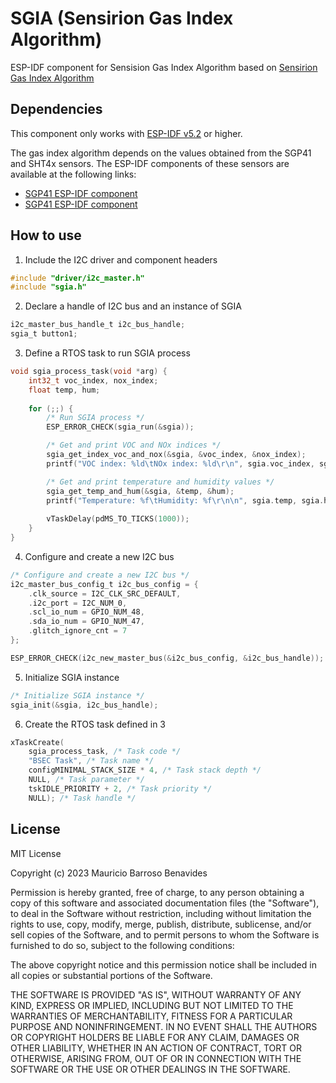# SGIA (Sensirion Gas Index Algorithm)
ESP-IDF component for Sensision Gas Index Algorithm based on [Sensirion Gas Index Algorithm](https://github.com/Sensirion/gas-index-algorithm)

## Dependencies
This component only works with [ESP-IDF v5.2](https://github.com/espressif/esp-idf/tree/release/v5.2) or higher.

The gas index algorithm depends on the values obtained from the SGP41 and SHT4x sensors. The ESP-IDF components of these sensors are available at the following links:

- [SGP41 ESP-IDF component](https://github.com/mauriciobarroso/sgp41)
- [SGP41 ESP-IDF component](https://github.com/mauriciobarroso/sht4x)

## How to use
1. Include the I2C driver and component headers
```c
#include "driver/i2c_master.h"
#include "sgia.h"
```
2. Declare a handle of I2C bus and an instance of SGIA
```c
i2c_master_bus_handle_t i2c_bus_handle; 
sgia_t button1;
```

3. Define a RTOS task to run SGIA process
```c
void sgia_process_task(void *arg) {
    int32_t voc_index, nox_index;
    float temp, hum;
    
    for (;;) {
        /* Run SGIA process */
        ESP_ERROR_CHECK(sgia_run(&sgia));

        /* Get and print VOC and NOx indices */
        sgia_get_index_voc_and_nox(&sgia, &voc_index, &nox_index);
        printf("VOC index: %ld\tNOx index: %ld\r\n", sgia.voc_index, sgia.nox_index);

        /* Get and print temperature and humidity values */
        sgia_get_temp_and_hum(&sgia, &temp, &hum);
        printf("Temperature: %f\tHumidity: %f\r\n\n", sgia.temp, sgia.hum);
    
        vTaskDelay(pdMS_TO_TICKS(1000));
    }
}
```

4. Configure and create a new I2C bus
```c
/* Configure and create a new I2C bus */
i2c_master_bus_config_t i2c_bus_config = {
    .clk_source = I2C_CLK_SRC_DEFAULT,
    .i2c_port = I2C_NUM_0,
    .scl_io_num = GPIO_NUM_48,
    .sda_io_num = GPIO_NUM_47,
    .glitch_ignore_cnt = 7
};

ESP_ERROR_CHECK(i2c_new_master_bus(&i2c_bus_config, &i2c_bus_handle));
```

5. Initialize SGIA instance
```c
/* Initialize SGIA instance */
sgia_init(&sgia, i2c_bus_handle);
```

6. Create the RTOS task defined in 3
```c
xTaskCreate(
    sgia_process_task, /* Task code */
    "BSEC Task", /* Task name */
    configMINIMAL_STACK_SIZE * 4, /* Task stack depth */
    NULL, /* Task parameter */
    tskIDLE_PRIORITY + 2, /* Task priority */
    NULL); /* Task handle */
```

## License
MIT License

Copyright (c) 2023 Mauricio Barroso Benavides

Permission is hereby granted, free of charge, to any person obtaining a copy
of this software and associated documentation files (the "Software"), to deal
in the Software without restriction, including without limitation the rights
to use, copy, modify, merge, publish, distribute, sublicense, and/or sell
copies of the Software, and to permit persons to whom the Software is
furnished to do so, subject to the following conditions:

The above copyright notice and this permission notice shall be included in all
copies or substantial portions of the Software.

THE SOFTWARE IS PROVIDED "AS IS", WITHOUT WARRANTY OF ANY KIND, EXPRESS OR
IMPLIED, INCLUDING BUT NOT LIMITED TO THE WARRANTIES OF MERCHANTABILITY,
FITNESS FOR A PARTICULAR PURPOSE AND NONINFRINGEMENT. IN NO EVENT SHALL THE
AUTHORS OR COPYRIGHT HOLDERS BE LIABLE FOR ANY CLAIM, DAMAGES OR OTHER
LIABILITY, WHETHER IN AN ACTION OF CONTRACT, TORT OR OTHERWISE, ARISING FROM,
OUT OF OR IN CONNECTION WITH THE SOFTWARE OR THE USE OR OTHER DEALINGS IN THE
SOFTWARE.
